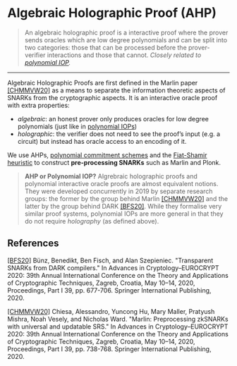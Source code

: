 # Algebraic Holographic Proof (AHP)

> An algebraic holographic proof is a interactive proof where the prover sends oracles which are low degree polynomials and can be split into two categories: those that can be processed before the prover-verifier interactions and those that cannot. *Closely related to [polynomial IOP](./polynomial_interactive_oracle_proof.md).*

---

Algebraic Holographic Proofs are first defined in the Marlin paper [[CHMMVW20]](https://ia.cr/2019/1047) as a means to separate the information theoretic aspects of SNARKs from the cryptographic aspects. It is an interactive oracle proof with extra properties:
- *algebraic*: an honest prover only produces oracles for low degree polynomials (just like in [polynomial IOPs](./polynomial_interactive_oracle_proof.md))
- *holographic*: the verifier does not need to see the proof’s input (e.g. a circuit) but instead has oracle access to an encoding of it.

We use AHPs, [polynomial commitment schemes](./polynomial_commitment.md) and the [Fiat-Shamir heuristic](./fiat_shamir.md) to construct **pre-processing SNARKs** such as Marlin and Plonk.

>**AHP or Polynomial IOP?**
>Algrebraic holographic proofs and polynomial interactive oracle proofs are almost equivalent notions. They were developed concurrently in 2019 by separate research groups: the former by the group behind Marlin [[CHMMVW20]](https://ia.cr/2019/1047) and the latter by the group behind DARK [[BFS20]](https://ia.cr/2019/1229). While they formalise very similar proof systems, polynomial IOPs are more general in that they do not require *holography* (as defined above).

## References
[[BFS20]](https://ia.cr/2019/1229) Bünz, Benedikt, Ben Fisch, and Alan Szepieniec. "Transparent SNARKs from DARK compilers." In Advances in Cryptology–EUROCRYPT 2020: 39th Annual International Conference on the Theory and Applications of Cryptographic Techniques, Zagreb, Croatia, May 10–14, 2020, Proceedings, Part I 39, pp. 677-706. Springer International Publishing, 2020.  

[[CHMMVW20]](https://ia.cr/2019/1047) Chiesa, Alessandro, Yuncong Hu, Mary Maller, Pratyush Mishra, Noah Vesely, and Nicholas Ward. "Marlin: Preprocessing zkSNARKs with universal and updatable SRS." In Advances in Cryptology–EUROCRYPT 2020: 39th Annual International Conference on the Theory and Applications of Cryptographic Techniques, Zagreb, Croatia, May 10–14, 2020, Proceedings, Part I 39, pp. 738-768. Springer International Publishing, 2020.